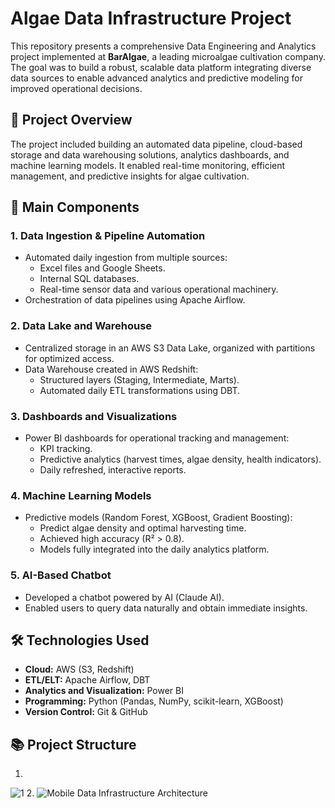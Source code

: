 # Algae Data Infrastructure Project

This repository presents a comprehensive Data Engineering and Analytics project implemented at **BarAlgae**, a leading microalgae cultivation company. The goal was to build a robust, scalable data platform integrating diverse data sources to enable advanced analytics and predictive modeling for improved operational decisions.

## 🚩 Project Overview

The project included building an automated data pipeline, cloud-based storage and data warehousing solutions, analytics dashboards, and machine learning models. It enabled real-time monitoring, efficient management, and predictive insights for algae cultivation.

## 🔗 Main Components

### 1. Data Ingestion & Pipeline Automation
- Automated daily ingestion from multiple sources:
  - Excel files and Google Sheets.
  - Internal SQL databases.
  - Real-time sensor data and various operational machinery.
- Orchestration of data pipelines using Apache Airflow.

### 2. Data Lake and Warehouse
- Centralized storage in an AWS S3 Data Lake, organized with partitions for optimized access.
- Data Warehouse created in AWS Redshift:
  - Structured layers (Staging, Intermediate, Marts).
  - Automated daily ETL transformations using DBT.

### 3. Dashboards and Visualizations
- Power BI dashboards for operational tracking and management:
  - KPI tracking.
  - Predictive analytics (harvest times, algae density, health indicators).
  - Daily refreshed, interactive reports.

### 4. Machine Learning Models
- Predictive models (Random Forest, XGBoost, Gradient Boosting):
  - Predict algae density and optimal harvesting time.
  - Achieved high accuracy (R² > 0.8).
  - Models fully integrated into the daily analytics platform.

### 5. AI-Based Chatbot
- Developed a chatbot powered by AI (Claude AI).
- Enabled users to query data naturally and obtain immediate insights.

## 🛠 Technologies Used
- **Cloud:** AWS (S3, Redshift)
- **ETL/ELT:** Apache Airflow, DBT
- **Analytics and Visualization:** Power BI
- **Programming:** Python (Pandas, NumPy, scikit-learn, XGBoost)
- **Version Control:** Git & GitHub

## 📚 Project Structure
1.
![1](https://github.com/user-attachments/assets/1c20392d-a589-4bde-ab38-24a285b191ef)
2.
![Mobile Data Infrastructure Architecture](https://github.com/user-attachments/assets/4567802f-e1a7-482d-8a8b-0fb80708668b)
